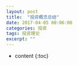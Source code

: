 ```yaml
---
layout: post
title:  "投资概念总结"
date: 2017-04-05 00:06:00
categories: 投资
tags: 投资理论
excerpt: ""
---
```


* content
{:toc}